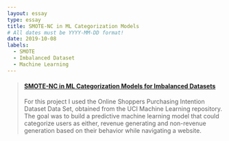 ```yaml
---
layout: essay
type: essay
title: SMOTE-NC in ML Categorization Models
# All dates must be YYYY-MM-DD format!
date: 2019-10-08
labels:
  - SMOTE
  - Imbalanced Dataset
  - Machine Learning
---
```


<blockquote class="embedly-card" data-card-controls="0"><h4><a href="https://medium.com/analytics-vidhya/smote-nc-in-ml-categorization-models-fo-imbalanced-datasets-8adbdcf08c25">SMOTE-NC in ML Categorization Models for Imbalanced Datasets</a></h4><p>For this project I used the Online Shoppers Purchasing Intention Dataset Data Set, obtained from the UCI Machine Learning repository. The goal was to build a predictive machine learning model that could categorize users as either, revenue generating and non-revenue generation based on their behavior while navigating a website.</p></blockquote>
<script async src="//cdn.embedly.com/widgets/platform.js" charset="UTF-8"></script>
